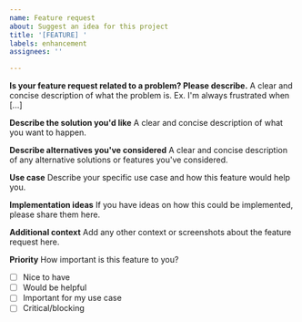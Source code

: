 ```yaml
---
name: Feature request
about: Suggest an idea for this project
title: '[FEATURE] '
labels: enhancement
assignees: ''

---
```


**Is your feature request related to a problem? Please describe.**
A clear and concise description of what the problem is. Ex. I'm always frustrated when [...]

**Describe the solution you'd like**
A clear and concise description of what you want to happen.

**Describe alternatives you've considered**
A clear and concise description of any alternative solutions or features you've considered.

**Use case**
Describe your specific use case and how this feature would help you.

**Implementation ideas**
If you have ideas on how this could be implemented, please share them here.

**Additional context**
Add any other context or screenshots about the feature request here.

**Priority**
How important is this feature to you?
- [ ] Nice to have
- [ ] Would be helpful
- [ ] Important for my use case
- [ ] Critical/blocking